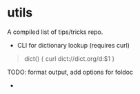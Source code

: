 utils
=====

A compiled list of tips/tricks repo.

* CLI for dictionary lookup (requires curl)

> dict() {
>    curl dict://dict.org/d:$1
>  }

  TODO: format output, add options for foldoc

* 

